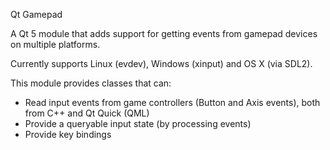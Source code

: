 Qt Gamepad

A Qt 5 module that adds support for getting events from gamepad devices on multiple platforms.

Currently supports Linux (evdev), Windows (xinput) and OS X (via SDL2).

This module provides classes that can:
 - Read input events from game controllers (Button and Axis events), both from C++ and Qt Quick (QML)
 - Provide a queryable input state (by processing events)
 - Provide key bindings
